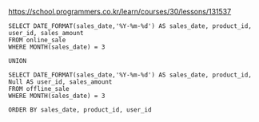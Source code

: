 https://school.programmers.co.kr/learn/courses/30/lessons/131537



~~~
SELECT DATE_FORMAT(sales_date,'%Y-%m-%d') AS sales_date, product_id, user_id, sales_amount
FROM online_sale
WHERE MONTH(sales_date) = 3

UNION

SELECT DATE_FORMAT(sales_date,'%Y-%m-%d') AS sales_date, product_id, Null AS user_id, sales_amount
FROM offline_sale
WHERE MONTH(sales_date) = 3

ORDER BY sales_date, product_id, user_id
~~~
